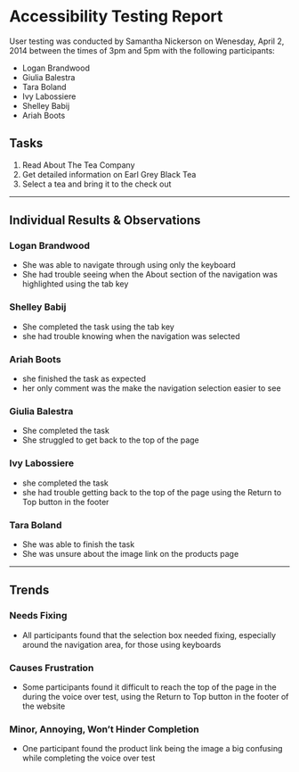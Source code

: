 # Accessibility Testing Report

User testing was conducted by Samantha Nickerson on Wenesday, April 2, 2014 between the times of 3pm and 5pm with the following participants:

- Logan Brandwood
- Giulia Balestra
- Tara Boland
- Ivy Labossiere
- Shelley Babij
- Ariah Boots

## Tasks

1. Read About The Tea Company
2. Get detailed information on Earl Grey Black Tea
3. Select a tea and bring it to the check out

---

## Individual Results & Observations

### Logan Brandwood

- She was able to navigate through using only the keyboard
- She had trouble seeing when the About section of the navigation was highlighted using the tab key

### Shelley Babij

- She completed the task using the tab key
- she had trouble knowing when the navigation was selected

### Ariah Boots

- she finished the task as expected
- her only comment was the make the navigation selection easier to see

### Giulia Balestra

- She completed the task
- She struggled to get back to the top of the page

### Ivy Labossiere

- she completed the task
- she had trouble getting back to the top of the page using the Return to Top button in the footer

### Tara Boland

- She was able to finish the task
- She was unsure about the image link on the products page 

---

## Trends

### Needs Fixing

- All participants found that the selection box needed fixing, especially around the navigation area, for those using keyboards

### Causes Frustration

- Some participants found it difficult to reach the top of the page in the during the voice over test, using the Return to Top button in the footer of the website


### Minor, Annoying, Won’t Hinder Completion

- One participant found the product link being the image a big confusing while completing the voice over test
